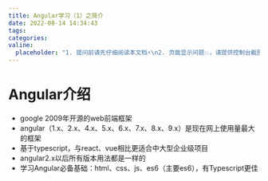 ```yaml
---
title: Angular学习（1）之简介
date: 2022-08-14 14:34:43
tags:
categories:
valine:
  placeholder: "1. 提问前请先仔细阅读本文档⚡\n2. 页面显示问题💥，请提供控制台截图📸或者您的测试网址\n3. 其他任何报错💣，请提供详细描述和截图📸，祝食用愉快💪"
---
```


# Angular介绍

- google 2009年开源的web前端框架
- angular（1.x、2.x、4.x、5.x、6.x、7.x、8.x、9.x）是现在网上使用量最大的框架
- 基于typescript，与react、vue相比更适合中大型企业级项目
- angular2.x以后所有版本用法都是一样的
- 学习Angular必备基础：html、css、js、es6（主要es6），有Typescript更佳

